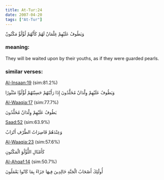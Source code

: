 ```yaml
---
title: At-Tur:24
date: 2007-04-20
tags: ["At-Tur"]
---
```

وَيَطُوفُ عَلَيْهِمْ غِلْمَانٌ لَهُمْ كَأَنَّهُمْ لُؤْلُؤٌ مَكْنُونٌ
### meaning: 
They will be waited upon by their youths, as if they were guarded pearls.
### similar verses: 

[Al-Insaan:19](/76/19) (sim:81.2%)

وَيَطُوفُ عَلَيْهِمْ وِلْدَانٌ مُخَلَّدُونَ إِذَا رَأَيْتَهُمْ حَسِبْتَهُمْ لُؤْلُؤًا مَنْثُورًا

[Al-Waaqia:17](/56/17) (sim:77.7%)

يَطُوفُ عَلَيْهِمْ وِلْدَانٌ مُخَلَّدُونَ

[Saad:52](/38/52) (sim:63.9%)

وَعِنْدَهُمْ قَاصِرَاتُ الطَّرْفِ أَتْرَابٌ

[Al-Waaqia:23](/56/23) (sim:57.6%)

كَأَمْثَالِ اللُّؤْلُؤِ الْمَكْنُونِ

[Al-Ahqaf:14](/46/14) (sim:50.7%)

أُولَٰئِكَ أَصْحَابُ الْجَنَّةِ خَالِدِينَ فِيهَا جَزَاءً بِمَا كَانُوا يَعْمَلُونَ
